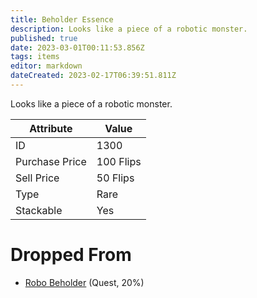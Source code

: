 ```yaml
---
title: Beholder Essence
description: Looks like a piece of a robotic monster.
published: true
date: 2023-03-01T00:11:53.856Z
tags: items
editor: markdown
dateCreated: 2023-02-17T06:39:51.811Z
---
```


Looks like a piece of a robotic monster.

|Attribute|Value|
|-|-|
|ID|1300|
|Purchase Price|100 Flips|
|Sell Price|50 Flips|
|Type|Rare|
|Stackable|Yes|


# Dropped From
 * [Robo Beholder](/monsters/robo-beholder) (Quest, 20%)
